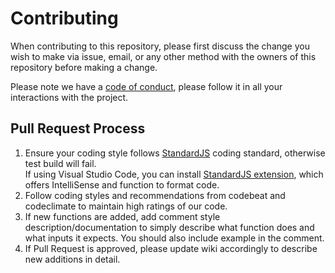 # Contributing

When contributing to this repository, please first discuss the change you wish to make via issue, email, or any other method with the owners of this repository before making a change.

Please note we have a [code of conduct](CODE_OF_CONDUCT.md), please follow it in all your interactions with the project.

## Pull Request Process

1. Ensure your coding style follows [StandardJS](https://standardjs.com/) coding standard, otherwise test build will fail.  
If using Visual Studio Code, you can install [StandardJS extension](https://github.com/standard/vscode-standardjs), which offers IntelliSense and function to format code.
2. Follow coding styles and recommendations from codebeat and codeclimate to maintain high ratings of our code.
3. If new functions are added, add comment style description/documentation to simply describe what function does and what inputs it expects. You should also include example in the comment.
4. If Pull Request is approved, please update wiki accordingly to describe new additions in detail.

